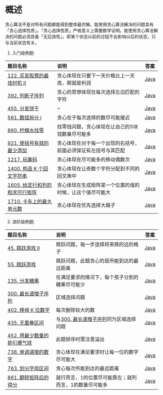 # 概述
贪心算法不是对所有问题都能得到整体最优解。能使用贪心算法解决的问题具有「贪心选择性质」。「贪心选择性质」严格意义上需要数学证明。能使用贪心算法解决的问题必须具备「无后效性」，即某个状态以前的过程不会影响以后的状态，只与当前状态有关。

1. 入门级例题:  

题目名称|说明|答案
:------|:---|:--:
[122. 买卖股票的最佳时机 II](https://leetcode.cn/problems/best-time-to-buy-and-sell-stock-ii/)|贪心体现在只要下一天价格比上一天高，那就是利润|[Java](../Java/Solution122.java)
[392. 判断子序列](https://leetcode.cn/problems/is-subsequence/)|贪心的思想体现在每次选择左边匹配的字符|[Java](../Java/Solution392.java)
[455. 分发饼干](https://leetcode.cn/problems/assign-cookies/)|~|[Java](../Java/Solution455.java)
[561. 数组拆分 I](https://leetcode.cn/problems/array-partition-i/)|贪心在于每次选择的数尽可能接近|[Java](../Java/Solution561.java)
[860. 柠檬水找零](https://leetcode.cn/problems/lemonade-change/)|找零钱问题，贪心体现在让自己的5块钱数量尽可能多|[Java](../Java/Solution860.java)
[921. 使括号有效的最少添加](https://leetcode.cn/problems/minimum-add-to-make-parentheses-valid/)|贪心体现在对于每一个出现的右括号，前面必须保证有左括号与其匹配|[Java](../Java/Solution921.java)
[1217. 玩筹码](https://leetcode.cn/problems/minimum-cost-to-move-chips-to-the-same-position/)|贪心体现在尽可能多的移动偶数次|[Java](../Java/Solution1217.java)
[1400. 构造 K 个回文字符串](https://leetcode.cn/problems/construct-k-palindrome-strings/)|贪心体现在让奇数个字符分配到不同的回文串中|[Java](../Java/Solution1400.java)
[1605. 给定行和列的和求可行矩阵](https://leetcode.cn/problems/find-valid-matrix-given-row-and-column-sums/)|贪心体现在生成矩阵某一个位置的值的时候，让这个值尽可能大|[Java](../Java/Solution1605.java)
[1710. 卡车上的最大单元数](https://leetcode.cn/problems/maximum-units-on-a-truck/)|贪心体现在优先选择大箱子|[Java](../Java/Solution1710.java)

2. 进阶级例题:  

题目名称|说明|答案
:------|:---|:--:
[45. 跳跃游戏 II](https://leetcode.cn/problems/jump-game-ii/)|跳跃问题，每一步选择将来跳的远的格子|[Java](../Java/Solution45.java)
[55. 跳跃游戏](https://leetcode.cn/problems/jump-game/)|跳跃问题，此题贪心的是所能到达的最远距离|[Java](../Java/Solution55.java)
[135. 分发糖果](https://leetcode.cn/problems/candy/)|在满足要求的情况下，每个孩子分到的糖果尽可能少|[Java](../Java/Solution135.java)
[300. 最长递增子序列](https://leetcode.cn/problems/longest-increasing-subsequence/)|区域选择问题|[Java](../Java/Solution300.java)
[402. 移掉 K 位数字](https://leetcode.cn/problems/remove-k-digits/)|每次删除较大的数|[Java](../Java/Solution402.java)
[435. 无重叠区间](https://leetcode.cn/problems/non-overlapping-intervals/)|与[300. 最长递增子序列](https://leetcode.cn/problems/longest-increasing-subsequence/)同为区域选择问题|[Java](../Java/Solution435.java)
[452. 用最少数量的箭引爆气球](https://leetcode.cn/problems/minimum-number-of-arrows-to-burst-balloons/)|此题排序时需注意溢出|[Java](../Java/Solution452.java)
[738. 单调递增的数字](https://leetcode.cn/problems/monotone-increasing-digits/)|贪心体现在满足要求时让每一位的数字尽可能大|[Java](../Java/Solution738.java)
[763. 划分字母区间](https://leetcode.cn/problems/partition-labels/)|贪心每次所能到达的最远距离|[Java](../Java/Solution763.java)
[861. 翻转矩阵后的得分](https://leetcode.cn/problems/score-after-flipping-matrix/)|就行而言，1的位置尽可能靠左；就列而言，1的数量尽可能多|[Java](../Java/Solution861.java)
